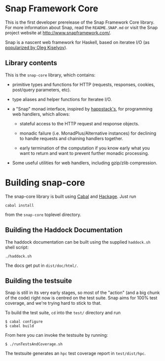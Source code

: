 Snap Framework Core
===================

This is the first developer prerelease of the Snap Framework Core library.  For
more information about Snap, read the `README.SNAP.md` or visit the Snap
project website at http://www.snapframework.com/.

Snap is a nascent web framework for Haskell, based on iteratee I/O (as
[popularized by Oleg
Kiselyov](http://okmij.org/ftp/Streams.html#iteratee)).


## Library contents

This is the `snap-core` library, which contains:

  * primitive types and functions for HTTP (requests, responses, cookies,
    post/query parameters, etc).

  * type aliases and helper functions for Iteratee I/O.

  * a "Snap" monad interface, inspired by
    [happstack's](http://happstack.com/index.html), for programming web
    handlers, which allows:

    * stateful access to the HTTP request and response objects.

    * monadic failure (i.e. MonadPlus/Alternative instances) for declining to
      handle requests and chaining handlers together.

    * early termination of the computation if you know early what you want to
      return and want to prevent further monadic processing.

  * Some useful utilities for web handlers, including gzip/zlib compression.


Building snap-core
===================

The snap-core library is built using [Cabal](http://www.haskell.org/cabal/) and
[Hackage](http://hackage.haskell.org/packages/hackage.html). Just run

    cabal install

from the `snap-core` toplevel directory.


## Building the Haddock Documentation

The haddock documentation can be built using the supplied `haddock.sh` shell
script:

    ./haddock.sh

The docs get put in `dist/doc/html/`.


## Building the testsuite

Snap is still in its very early stages, so most of the "action" (and a big
chunk of the code) right now is centred on the test suite. Snap aims for 100%
test coverage, and we're trying hard to stick to that.

To build the test suite, `cd` into the `test/` directory and run

    $ cabal configure
    $ cabal build

From here you can invoke the testsuite by running:

    $ ./runTestsAndCoverage.sh 


The testsuite generates an `hpc` test coverage report in `test/dist/hpc`.
